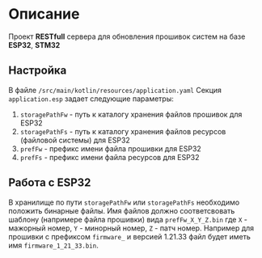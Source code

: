 # Описание
Проект **RESTfull** сервера для обновления прошивок систем на базе **ESP32**, **STM32**

## Настройка
В файле `/src/main/kotlin/resources/application.yaml`
Секция `application.esp` задает следующие параметры:
1. `storagePathFw` - путь к каталогу хранения файлов прошивок для ESP32
2. `storagePathFs` - путь к каталогу хранения файлов ресурсов (файловой системы) для ESP32
3. `prefFw` - префикс имени файла прошивки для ESP32
4. `prefFs` - префикс имени файла ресурсов для ESP32

## Работа с ESP32
В хранилище по пути `storagePathFw` или `storagePathFs` необходимо положить бинарные файлы.
Имя файлов должно соответсвовать шаблону (напримере файла прошивки) вида `prefFw_X_Y_Z.bin`
где `X` - мажорный номер, `Y` - минорный номер, `Z` - патч номер. Например для прошивки с префиксом
`firmware_` и версией 1.21.33 файл будет иметь имя `firmware_1_21_33.bin`.